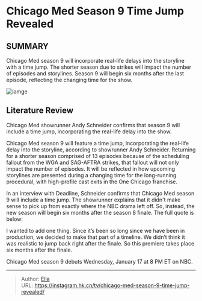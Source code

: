 # Chicago Med Season 9 Time Jump Revealed


## SUMMARY 



  Chicago Med season 9 will incorporate real-life delays into the storyline with a time jump.   The shorter season due to strikes will impact the number of episodes and storylines.   Season 9 will begin six months after the last episode, reflecting the changing time for the show.  

![iamge](https://static1.srcdn.com/wordpress/wp-content/uploads/2024/01/hannah-with-another-doctor-in-chicago-med.jpg)

## Literature Review
Chicago Med showrunner Andy Schneider confirms that season 9 will include a time jump, incorporating the real-life delay into the show.




Chicago Med season 9 will feature a time jump, incorporating the real-life delay into the storyline, according to showrunner Andy Schneider. Returning for a shorter season comprised of 13 episodes because of the scheduling fallout from the WGA and SAG-AFTRA strikes, that fallout will not only impact the number of episodes. It will be reflected in how upcoming storylines are presented during a changing time for the long-running procedural, with high-profile cast exits in the One Chicago franchise.




In an interview with Deadline, Schneider confirms that Chicago Med season 9 will include a time jump. The showrunner explains that it didn&#39;t make sense to pick up from exactly where the NBC drama left off. So, instead, the new season will begin six months after the season 8 finale. The full quote is below:


I wanted to add one thing. Since it’s been so long since we have been in production, we decided to make that part of a timeline. We didn’t think it was realistic to jump back right after the finale. So this premiere takes place six months after the finale.






Chicago Med season 9 debuts Wednesday, January 17 at 8 PM ET on NBC.






---

> Author: [Ella](https://instagram.hk.cn/)  
> URL: https://instagram.hk.cn/tv/chicago-med-season-9-time-jump-revealed/  

